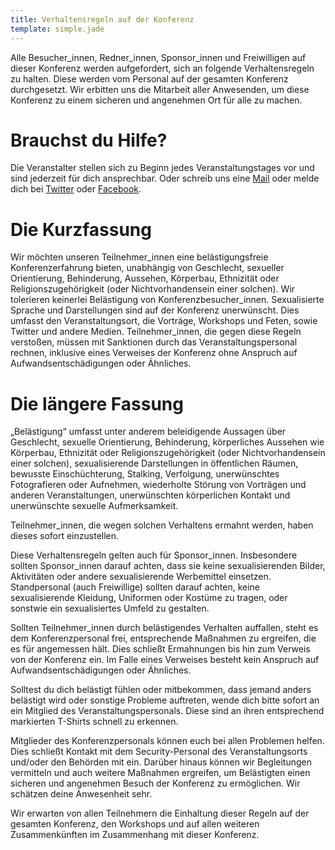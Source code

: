 ```yaml
---
title: Verhaltensregeln auf der Konferenz
template: simple.jade
---
```


Alle Besucher_innen, Redner_innen, Sponsor_innen und Freiwilligen auf dieser Konferenz werden aufgefordert, sich an folgende Verhaltensregeln zu halten. Diese werden vom Personal auf der gesamten Konferenz durchgesetzt. Wir erbitten uns die Mitarbeit aller Anwesenden, um diese Konferenz zu einem sicheren und angenehmen Ort für alle zu machen.

# Brauchst du Hilfe?

Die Veranstalter stellen sich zu Beginn jedes Veranstaltungstages vor und sind jederzeit für dich ansprechbar. Oder schreib uns eine <a href="mailto:info@barcamp-erfurt.de">Mail</a> oder melde dich bei <a href="https://twitter.com/BarCampErfurt">Twitter</a> oder <a href="https://de-de.facebook.com/barcamperfurt">Facebook</a>.

# Die Kurzfassung

Wir möchten unseren Teilnehmer_innen eine belästigungsfreie Konferenzerfahrung bieten, unabhängig von Geschlecht, sexueller Orientierung, Behinderung, Aussehen, Körperbau, Ethnizität oder Religionszugehörigkeit (oder Nichtvorhandensein einer solchen). Wir tolerieren keinerlei Belästigung von Konferenzbesucher_innen. Sexualisierte Sprache und Darstellungen sind auf der Konferenz unerwünscht. Dies umfasst den Veranstaltungsort, die Vorträge, Workshops und Feten, sowie Twitter und andere Medien. Teilnehmer_innen, die gegen diese Regeln verstoßen, müssen mit Sanktionen durch das Veranstaltungspersonal rechnen, inklusive eines Verweises der Konferenz ohne Anspruch auf Aufwandsentschädigungen oder Ähnliches.

# Die längere Fassung

„Belästigung“ umfasst unter anderem beleidigende Aussagen über Geschlecht, sexuelle Orientierung, Behinderung, körperliches Aussehen wie Körperbau, Ethnizität oder Religionszugehörigkeit (oder Nichtvorhandensein einer solchen), sexualisierende Darstellungen in öffentlichen Räumen, bewusste Einschüchterung, Stalking, Verfolgung, unerwünschtes Fotografieren oder Aufnehmen, wiederholte Störung von Vorträgen und anderen Veranstaltungen, unerwünschten körperlichen Kontakt und unerwünschte sexuelle Aufmerksamkeit.

Teilnehmer_innen, die wegen solchen Verhaltens ermahnt werden, haben dieses sofort einzustellen.

Diese Verhaltensregeln gelten auch für Sponsor_innen. Insbesondere sollten Sponsor_innen darauf achten, dass sie keine sexualisierenden Bilder, Aktivitäten oder andere sexualisierende Werbemittel einsetzen. Standpersonal (auch Freiwillige) sollten darauf achten, keine sexualisierende Kleidung, Uniformen oder Kostüme zu tragen, oder sonstwie ein sexualisiertes Umfeld zu gestalten.

Sollten Teilnehmer_innen durch belästigendes Verhalten auffallen, steht es dem Konferenzpersonal frei, entsprechende Maßnahmen zu ergreifen, die es für angemessen hält. Dies schließt Ermahnungen bis hin zum Verweis von der Konferenz ein. Im Falle eines Verweises besteht kein Anspruch auf Aufwandsentschädigungen oder Ähnliches.

Solltest du dich belästigt fühlen oder mitbekommen, dass jemand anders belästigt wird oder sonstige Probleme auftreten, wende dich bitte sofort an ein Mitglied des Veranstaltungspersonals. Diese sind an ihren entsprechend markierten T-Shirts schnell zu erkennen.

Mitglieder des Konferenzpersonals können euch bei allen Problemen helfen. Dies schließt Kontakt mit dem Security-Personal des Veranstaltungsorts und/oder den Behörden mit ein. Darüber hinaus können wir Begleitungen vermitteln und auch weitere Maßnahmen ergreifen, um Belästigten einen sicheren und angenehmen Besuch der Konferenz zu ermöglichen. Wir schätzen deine Anwesenheit sehr.

Wir erwarten von allen Teilnehmern die Einhaltung dieser Regeln auf der gesamten Konferenz, den Workshops und auf allen weiteren Zusammenkünften im Zusammenhang mit dieser Konferenz.

